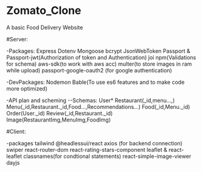 # Zomato_Clone
A basic Food Delivery Website 

#Server:

-Packages:
Express
Dotenv
Mongoose
bcrypt
JsonWebToken
Passport & Passport-jwt(Authorization of token and Authentication)
joi npm(Validations for schema)
aws-sdk(to work with aws acc)
multer(to store images in ram while upload)
passport-google-oauth2 (for google authentication)

-DevPackages:
Nodemon
Bable(To use es6 features and to make code more optimized)


-API plan and scheming
--Schemas:
User*
Restaurant(_id,menu...,)
Menu(_id,Restaurant._id,Food...,Recommendations...)
Food(_id,Menu._id)
Order(User._id)
Review(_id,Restaurant._id)
Image(RestaurantImg,MenuImg,FoodImg)


#Client:

-packages
tailwind
@headlessui/react
axios (for backend connection)
swiper 
react-router-dom
react-rating-stars-component
leaflet & react-leaflet
classnames(for condtional statements)
react-simple-image-viewer
dayjs